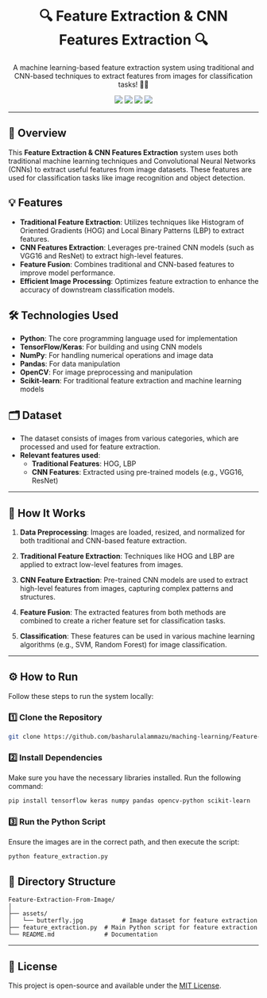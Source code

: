 <h1 align="center">🔍 Feature Extraction & CNN Features Extraction 🔍</h1>

<p align="center">
  A machine learning-based feature extraction system using traditional and CNN-based techniques to extract features from images for classification tasks! 🧠✨
</p>

<p align="center">
  <img src="https://img.shields.io/badge/Python-3.x-blue" />
  <img src="https://img.shields.io/badge/TensorFlow-2.x-orange" />
  <img src="https://img.shields.io/badge/Keras-2.x-yellowgreen" />
  <img src="https://img.shields.io/badge/Pandas-1.3.3-lightblue" />
</p>

---

## 📖 Overview

This **Feature Extraction & CNN Features Extraction** system uses both traditional machine learning techniques and Convolutional Neural Networks (CNNs) to extract useful features from image datasets. These features are used for classification tasks like image recognition and object detection.

## 💡 Features
- **Traditional Feature Extraction**: Utilizes techniques like Histogram of Oriented Gradients (HOG) and Local Binary Patterns (LBP) to extract features.
- **CNN Features Extraction**: Leverages pre-trained CNN models (such as VGG16 and ResNet) to extract high-level features.
- **Feature Fusion**: Combines traditional and CNN-based features to improve model performance.
- **Efficient Image Processing**: Optimizes feature extraction to enhance the accuracy of downstream classification models.

## 🛠️ Technologies Used

- **Python**: The core programming language used for implementation
- **TensorFlow/Keras**: For building and using CNN models
- **NumPy**: For handling numerical operations and image data
- **Pandas**: For data manipulation
- **OpenCV**: For image preprocessing and manipulation
- **Scikit-learn**: For traditional feature extraction and machine learning models

## 🗂 Dataset
- The dataset consists of images from various categories, which are processed and used for feature extraction.
- **Relevant features used**:
  - **Traditional Features**: HOG, LBP
  - **CNN Features**: Extracted using pre-trained models (e.g., VGG16, ResNet)

---

## 🚀 How It Works

1. **Data Preprocessing**: Images are loaded, resized, and normalized for both traditional and CNN-based feature extraction.
   
2. **Traditional Feature Extraction**: Techniques like HOG and LBP are applied to extract low-level features from images.
   
3. **CNN Feature Extraction**: Pre-trained CNN models are used to extract high-level features from images, capturing complex patterns and structures.
   
4. **Feature Fusion**: The extracted features from both methods are combined to create a richer feature set for classification tasks.

5. **Classification**: These features can be used in various machine learning algorithms (e.g., SVM, Random Forest) for image classification.

---

## ⚙️ How to Run

Follow these steps to run the system locally:

### 1️⃣ Clone the Repository
```bash
git clone https://github.com/basharulalammazu/maching-learning/Feature-Extraction-Form-Image.git
```

### 2️⃣ Install Dependencies
Make sure you have the necessary libraries installed. Run the following command:
```bash
pip install tensorflow keras numpy pandas opencv-python scikit-learn
```

### 3️⃣ Run the Python Script
Ensure the images are in the correct path, and then execute the script:
```bash
python feature_extraction.py
```



## 📂 Directory Structure

```
Feature-Extraction-From-Image/
│
├── assets/
│   └── butterfly.jpg           # Image dataset for feature extraction
├── feature_extraction.py  # Main Python script for feature extraction
└── README.md              # Documentation
```

---

## 📜 License

This project is open-source and available under the [MIT License](LICENSE).
